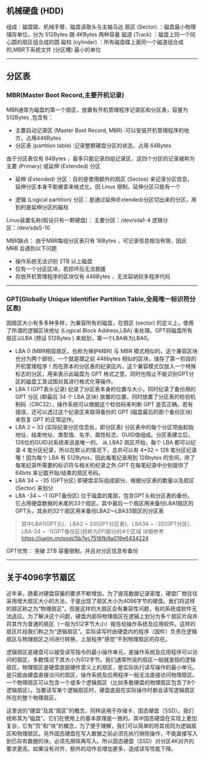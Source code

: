 ## 机械硬盘 (HDD)
组成：磁盘碟、机械手臂、磁盘读取头与主轴马达
扇区 (Sector) ：磁盘最小物理储存单位，分为
 512Bytes 跟 4KBytes 两种容量
磁道 (Track) ：磁盘上同一个同心圆的扇区组合成的圆
磁柱 (cylinder) ：所有磁盘碟上面同一个磁道组合成的,MBR下系统文件 (分区槽) 最小的单位


---
## 分区表
### MBR(Master Boot Record,主要开机记录)
MBR通常为磁盘的第一个扇区，放置有开机管理程序记录区和分区表，容量为 512Bytes ,包含有：
* 主要启动记录区 (Master Boot Record, MBR) :可以安装开机管理程序的地方，占用446Bytes
* 分区表 (partition table) :记录整颗硬盘分区的状态，占用 64Bytes

由于分区表仅有 64Bytes ，最多只能记录四组记录区，这四个分区的记录被称为主要
 (Primary) 或延伸 (Extended) 分区

* 延伸 (Extended) 分区：目的是使用额外的扇区 (Sectoe) 来记录分区信息，延伸分区本身不能被拿来格式化。因 Linux 限制，延伸分区只能有一个

* 逻辑 (Logical partition) 分区：是通过延伸(Extended)分区切出来的分区，用到的是延伸分区的磁柱

Linux装置名称(假设只有一颗硬盘)：
主要分区：/dev/sda1-4
逻辑分区：/dev/sda5-10

MBR缺点：
由于MBR每组分区表只有 16Bytes ，可记录信息相当有限，因此 MRB 会遇到以下问题
* 操作系统无法识别 2TB 以上磁盘
* 仅有一个分区区块，若损坏后无法救援
* 存放开机管理程序的区块仅有 446Bytes ，无法容纳较多程序代码

---

### GPT(Globally Unique Identifier Partition Table,全局唯一标识符分区表)
因扇区大小有多多种多样，为兼容所有的磁盘，在扇区 (sector) 的定义上，使用了所谓的逻辑区块地址 (Logical Block Address,LBA) 来处理。GPT将磁盘所有扇区以LBA (预设 512Bytes ) 来规划，第一个LBA称为LBA0。
*  LBA 0 (MBR相容扇区，也称为保护MBR)
与 MBR 模式相似的，这个兼容区块也分为两个部份，一个就是跟之前 446bytes 相似的区块，储存了第一阶段的开机管理程序！而在原本的分区表的纪录区内，这个兼容模式仅放入一个特殊标志的分区，用来表示此磁盘为 GPT 格式之意。同时也阻止不能识别GPT分区的磁盘工具试图对其进行格式化等操作。
*  LBA 1 (GPT表头记录)
纪录了分区表本身的位置与大小，同时纪录了备份用的 GPT 分区 (即最后 34 个 LBA 区块) 放置的位置，同时放置了分区表的检验机制码（CRC32），操作系统可以根据这个检验码来判断 GPT 是否正确。若有错误，还可以透过这个纪录区来取得备份的 GPT (磁盘最后的那个备份区块) 来恢复 GPT 的正常运作。
* LBA 2 ~ 33 (实际纪录分区信息处，即分区表)
分区表中的每个分区项由起始地址、结束地址、类型值、名字、属性标志、GUID值组成。分区表建立后，128位的GUID对系统来说是唯一的。
从 LBA2 扇区开始，每个 LBA 都可以纪录 4 笔分区纪录，所以在默认的情况下，总共可以有 4*32 = 128 笔分区纪录喔！因为每个 LBA 有 512Bytes，因此每笔纪录用到 128bytes 的空间，除了每笔纪录所需要的标识符与相关的纪录之外,GPT 在每笔纪录中分别提供了 64bits 来记载开始/结束的扇区号码。
* LBA 34 ~ -35 (GPT分区)
即硬盘实际组成部分。根据分区表的数量以及扇区 (Sector) 来划分
* LBA -34 ~ -1 (GPT备份区)
位于磁盘的尾部，包含GPT头和分区表的备份。它占用硬盘数据的末尾的33个扇区。其中最后一个扇区用来备份LBA1扇区的GPT头，其余的32个扇区用来备份LBA2～LBA33扇区的分区表
> 其中LBA1(GPT头)、LBA2 ~ 33(GPT分区表)、LBA34 ~ -35(GPT分区)、LBA-34 ~ -1(GPT备份区)统称为EFI部分的4个区域
详细参考<https://juejin.im/post/5b7ec7516fb9a019e6434224>

GPT优势：
突破 2TB 容量限制，并且对分区信息有备份

---
## 关于4096字节扇区

近年来，随着对硬盘容量的要求不断增加，为了提高数据记录密度，硬盘厂商往往采用增大扇区大小的方法，于是出现了扇区大小为4096字节的硬盘。我们将这样的扇区称之为“物理扇区”。但是这样的大扇区会有兼容性问题，有的系统或软件无法适应。为了解决这个问题，硬盘内部将物理扇区在逻辑上划分为多个扇区片段并将其作为普通的扇区（一般为512字节大小）报告给操作系统及应用软件。这样的扇区片段我们称之为“逻辑扇区”。实际读写时由硬盘内的程序（固件）负责在逻辑扇区与物理扇区之间进行转换，上层程序“感觉”不到物理扇区的存在。

逻辑扇区是硬盘可以接受读写指令的最小操作单元，是操作系统及应用程序可以访问的扇区，多数情况下其大小为512字节。我们通常所说的扇区一般就是指的逻辑扇区。物理扇区是硬盘底层硬件意义上的扇区，是实际执行读写操作的最小单元。是只能由硬盘直接访问的扇区，操作系统及应用程序一般无法直接访问物理扇区。一个物理扇区可以包含一个或多个逻辑扇区（比如多数硬盘的物理扇区包含了8个逻辑扇区）。当要读写某个逻辑扇区时，硬盘底层在实际操作时都会读写逻辑扇区所在的整个物理扇区。

这里说的“硬盘”及其“扇区”的概念，同样适用于存储卡、固态硬盘（SSD）。我们统称其为“磁盘”。它们在使用上的基本原理是一致的。其中固态硬盘在实现上更加复杂，它有“页”和“块”的概念，为了便于理解，我们可以简单的将其视同为逻辑扇区和物理扇区。另外固态硬盘在写入数据之前必须先执行擦除操作，不能直接写入到已存有数据的块，必须先擦除再写入。所以固态硬盘（SSD）对分区4K对齐的要求更高。如果没有对齐，额外的动作会增加更多，造成读写性能下降。